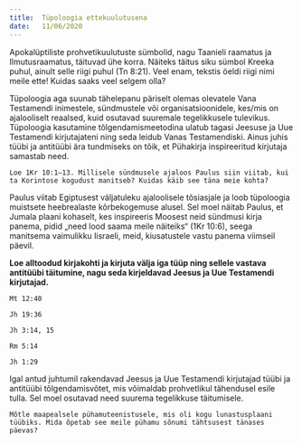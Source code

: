 ```yaml
---
title:  Tüpoloogia ettekuulutusena
date:   11/06/2020
---
```


Apokalüptiliste prohvetikuulutuste sümbolid, nagu Taanieli raamatus ja Ilmutusraamatus, täituvad ühe korra. Näiteks täitus siku sümbol Kreeka puhul, ainult selle riigi puhul (Tn 8:21). Veel enam, tekstis öeldi riigi nimi meile ette! Kuidas saaks veel selgem olla?

Tüpoloogia aga suunab tähelepanu päriselt olemas olevatele Vana Testamendi inimestele, sündmustele või organisatsioonidele, kes/mis on ajalooliselt reaalsed, kuid osutavad suuremale tegelikkusele tulevikus. Tüpoloogia kasutamine tõlgendamismeetodina ulatub tagasi Jeesuse ja Uue Testamendi kirjutajateni ning seda leidub Vanas Testamendiski. Ainus juhis tüübi ja antitüübi ära tundmiseks on tõik, et Pühakirja inspireeritud kirjutaja samastab need.

`Loe 1Kr 10:1–13. Millisele sündmusele ajaloos Paulus siin viitab, kui ta Korintose kogudust manitseb? Kuidas käib see täna meie kohta?`

Paulus viitab Egiptusest väljatuleku ajaloolisele tõsiasjale ja loob tüpoloogia muistsete heebrealaste kõrbekogemuse alusel. Sel moel näitab Paulus, et Jumala plaani kohaselt, kes inspireeris Moosest neid sündmusi kirja panema, pidid „need lood saama meile näiteiks“ (1Kr 10:6), seega manitsema vaimulikku Iisraeli, meid, kiusatustele vastu panema viimseil päevil.

**Loe alltoodud kirjakohti ja kirjuta välja iga tüüp ning sellele vastava antitüübi täitumine, nagu seda kirjeldavad Jeesus ja Uue Testamendi kirjutajad.**

`Mt 12:40`

`Jh 19:36`

`Jh 3:14, 15`

`Rm 5:14`

`Jh 1:29`

Igal antud juhtumil rakendavad Jeesus ja Uue Testamendi kirjutajad tüübi ja antitüübi tõlgendamisvõtet, mis võimaldab prohvetlikul tähendusel esile tulla. Sel moel osutavad need suurema tegelikkuse täitumisele.

`Mõtle maapealsele pühamuteenistusele, mis oli kogu lunastusplaani tüübiks. Mida õpetab see meile pühamu sõnumi tähtsusest tänases päevas?`
